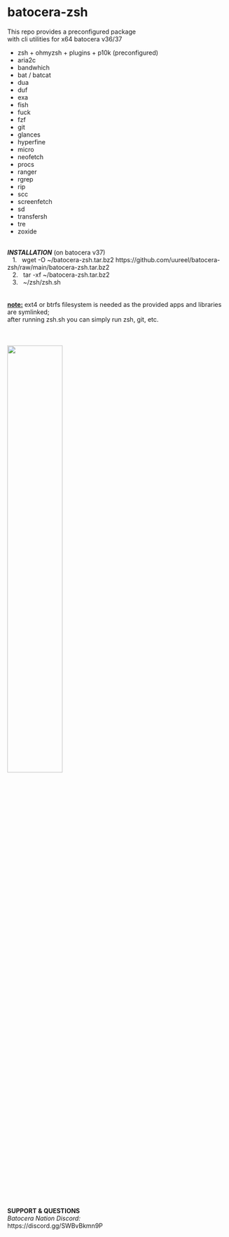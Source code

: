 # batocera-zsh
</b></i>This repo provides a preconfigured package <br>
with cli utilities for x64 batocera v36/37 </i><br>
- zsh + ohmyzsh + plugins + p10k (preconfigured) 
- aria2c
- bandwhich
- bat / batcat
- dua
- duf
- exa
- fish
- fuck
- fzf
- git
- glances
- hyperfine
- micro
- neofetch
- procs
- ranger
- rgrep
- rip
- scc
- screenfetch
- sd
- transfersh
- tre
- zoxide 
</b><br>
<br>
<b><i>INSTALLATION</i></b> (on batocera v37) <br>
&nbsp;&nbsp;&nbsp;1.&nbsp;&nbsp;&nbsp;wget -O ~/batocera-zsh.tar.bz2 https://github.com/uureel/batocera-zsh/raw/main/batocera-zsh.tar.bz2 <br>
&nbsp;&nbsp;&nbsp;2.&nbsp;&nbsp;&nbsp;tar -xf ~/batocera-zsh.tar.bz2 <br>
&nbsp;&nbsp;&nbsp;3.&nbsp;&nbsp;&nbsp;~/zsh/zsh.sh <br>
<br>
</font></b></i><br>
<u><b>note:</b></u> ext4 or btrfs filesystem is needed as the provided apps and libraries are symlinked; <br>
after running zsh.sh you can simply run zsh, git, etc. <br>
</i>
<br>
<br>
<br>
<img src=https://github.com/uureel/batocera-zsh/assets/116395185/8adbb9c8-8745-48bd-9003-15616101a7ef style="width: 50%; height: 50%;"></img>
<br>
<br>
<b>SUPPORT & QUESTIONS</b> <br> 
<i>Batocera Nation Discord:</i><br>
https://discord.gg/SWBvBkmn9P
